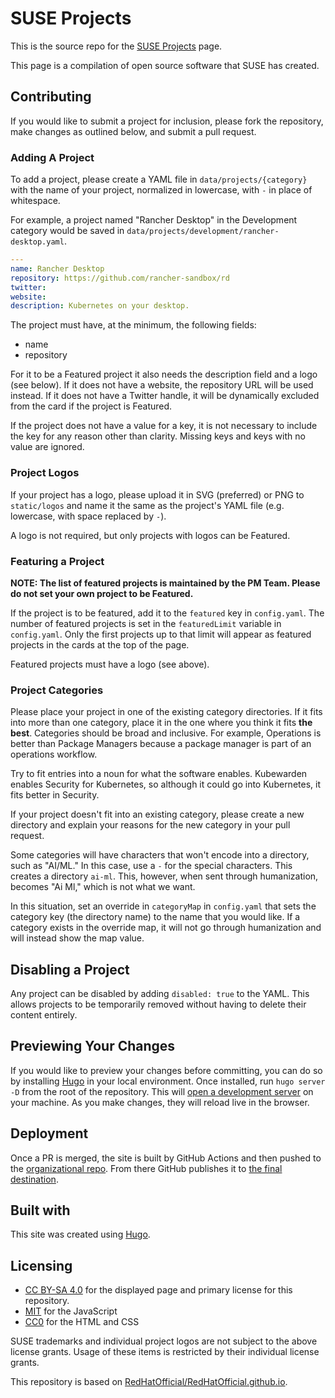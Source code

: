 # SUSE Projects

This is the source repo for the [SUSE Projects](https://suse-projects.github.io) page.

This page is a compilation of open source software that SUSE has created.

## Contributing

If you would like to submit a project for inclusion, please fork the repository, make changes as outlined below, and submit a pull request.

### Adding A Project

To add a project, please create a YAML file in `data/projects/{category}` with the name of your project, normalized in lowercase, with `-` in place of whitespace.

For example, a project named "Rancher Desktop" in the Development category would be saved in `data/projects/development/rancher-desktop.yaml`.

```yaml
---
name: Rancher Desktop
repository: https://github.com/rancher-sandbox/rd
twitter:
website:
description: Kubernetes on your desktop.
```

The project must have, at the minimum, the following fields:

- name
- repository

For it to be a Featured project it also needs the description field and a logo (see below). If it does not have a website, the repository URL will be used instead. If it does not have a Twitter handle, it will be dynamically excluded from the card if the project is Featured.

If the project does not have a value for a key, it is not necessary to include the key for any reason other than clarity. Missing keys and keys with no value are ignored.

### Project Logos

If your project has a logo, please upload it in SVG (preferred) or PNG to `static/logos` and name it the same as the project's YAML file (e.g. lowercase, with space replaced by `-`).

A logo is not required, but only projects with logos can be Featured.

### Featuring a Project

**NOTE: The list of featured projects is maintained by the PM Team. Please do not set your own project to be Featured.**

If the project is to be featured, add it to the `featured` key in `config.yaml`. The number of featured projects is set in the `featuredLimit` variable in `config.yaml`. Only the first projects up to that limit will appear as featured projects in the cards at the top of the page.

Featured projects must have a logo (see above).

### Project Categories

Please place your project in one of the existing category directories. If it fits into more than one category, place it in the one where you think it fits **the best**. Categories should be broad and inclusive. For example, Operations is better than Package Managers because a package manager is part of an operations workflow.

Try to fit entries into a noun for what the software enables. Kubewarden enables Security for Kubernetes, so although it could go into Kubernetes, it fits better in Security.

If your project doesn't fit into an existing category, please create a new directory and explain your reasons for the new category in your pull request.

Some categories will have characters that won't encode into a directory, such as "AI/ML." In this case, use a `-` for the special characters. This creates a directory `ai-ml`. This, however, when sent through humanization, becomes "Ai Ml," which is not what we want.

In this situation, set an override in `categoryMap` in `config.yaml` that sets the category key (the directory name) to the name that you would like. If a category exists in the override map, it will not go through humanization and will instead show the map value.

## Disabling a Project

Any project can be disabled by adding `disabled: true` to the YAML. This allows projects to be temporarily removed without having to delete their content entirely.

## Previewing Your Changes

If you would like to preview your changes before committing, you can do so by installing [Hugo](https://gohugo.io/) in your local environment. Once installed, run `hugo server -D` from the root of the repository. This will [open a development server](https://localhost:1313) on your machine. As you make changes, they will reload live in the browser.

## Deployment

Once a PR is merged, the site is built by GitHub Actions and then pushed to the [organizational repo](https://github.com/suse-projects.github.io). From there GitHub publishes it to [the final destination](https://suse-projects.github.io).

## Built with

This site was created using [Hugo](https://gohugo.io/).

## Licensing

- [CC BY-SA 4.0](COPYING.CC-BY-SA-4.0) for the displayed page and primary license for this repository.
- [MIT](COPYING.MIT) for the JavaScript
- [CC0](COPYING.CC0) for the HTML and CSS

SUSE trademarks and individual project logos are not subject to the above license grants. Usage of these items is restricted by their individual license grants.

This repository is based on [RedHatOfficial/RedHatOfficial.github.io](https://github.com/RedHatOfficial/RedHatOfficial.github.io).
